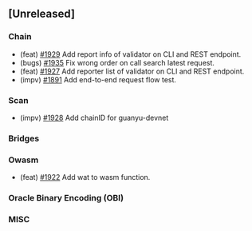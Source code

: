 <!--
(feat): New feature
(impv): Improvement / Enhancement
(docs): Documentation
(bugs): Bug fixes
(chore): Chore/cleanup work
-->

## [Unreleased]

### Chain

- (feat) [\#1929](https://github.com/bandprotocol/bandchain/pull/1929) Add report info of validator on CLI and REST endpoint.
- (bugs) [\#1935](https://github.com/bandprotocol/bandchain/pull/1935) Fix wrong order on call search latest request.
- (feat) [\#1927](https://github.com/bandprotocol/bandchain/pull/1927) Add reporter list of validator on CLI and REST endpoint.
- (impv) [\#1891](https://github.com/bandprotocol/bandchain/pull/1891) Add end-to-end request flow test.

### Scan

- (impv) [\#1928](https://github.com/bandprotocol/bandchain/pull/1928) Add chainID for guanyu-devnet

### Bridges

### Owasm

- (feat) [\#1922](https://github.com/bandprotocol/bandchain/pull/1922) Add wat to wasm function.

### Oracle Binary Encoding (OBI)

### MISC
